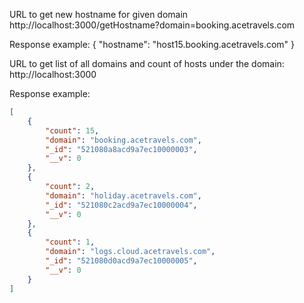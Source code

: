 URL to get new hostname for given domain
http://localhost:3000/getHostname?domain=booking.acetravels.com

Response example:
{
  "hostname": "host15.booking.acetravels.com"
}

URL to get list of all domains and count of hosts under the domain:
http://localhost:3000

Response example:

```json
[
	{
		"count": 15,
		"domain": "booking.acetravels.com",
		"_id": "521080a8acd9a7ec10000003",
		"__v": 0
	},
	{
		"count": 2,
		"domain": "holiday.acetravels.com",
		"_id": "521080c2acd9a7ec10000004",
		"__v": 0
	},
	{
		"count": 1,
		"domain": "logs.cloud.acetravels.com",
		"_id": "521080d0acd9a7ec10000005",
		"__v": 0
	}
]
```

